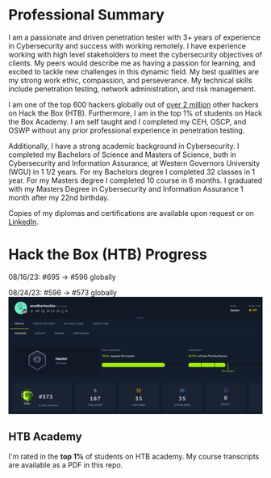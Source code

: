 # Professional Summary
I am a passionate and driven penetration tester with 3+ years of experience in Cybersecurity and success with working remotely. I have experience working with high level stakeholders to meet the cybersecurity objectives of clients. My peers would describe me as having a passion for learning, and excited to tackle new challenges in this dynamic field. My best qualities are my strong work ethic, compassion, and perseverance. My technical skills include penetration testing, network administration, and risk management. 

I am one of the top 600 hackers globally out of [over 2 million](https://www.hackthebox.com/blog/htb-two-million-platform-members) other hackers on Hack the Box (HTB). Furthermore, I am in the top 1% of students on Hack the Box Academy. I am self taught and I completed my CEH, OSCP, and OSWP without any prior professional experience in penetration testing.

Additionally, I have a strong academic background in Cybersecurity. I completed my Bachelors of Science and Masters of Science, both in Cybersecurity and Information Assurance, at Western Governors University (WGU) in 1 1/2 years. For my Bachelors degree I completed 32 classes in 1 year. For my Masters degree I completed 10 course in 6 months. I graduated with my Masters Degree in Cybersecurity and Information Assurance 1 month after my 22nd birthday.

Copies of my diplomas and certifications are available upon request or on [LinkedIn](https://www.linkedin.com/in/paul-d/).


# Hack the Box (HTB) Progress
08/16/23: #695 -> #596 globally 

08/24/23: #596 -> #573 globally
![Alt text](image.png)

## HTB Academy
I'm rated in the **top 1%** of students on HTB academy. My course transcripts are available as a PDF in this repo.
